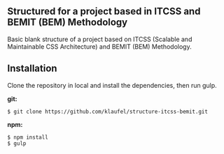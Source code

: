 ## Structured for a project based in ITCSS and BEMIT (BEM) Methodology

Basic blank structure of a project based on ITCSS (Scalable and Maintainable CSS Architecture) and BEMIT (BEM) Methodology.


## Installation

Clone the repository in local and install the dependencies, then run gulp.

**git:**

```
$ git clone https://github.com/klaufel/structure-itcss-bemit.git
```

**npm:**

```
$ npm install
$ gulp

```
